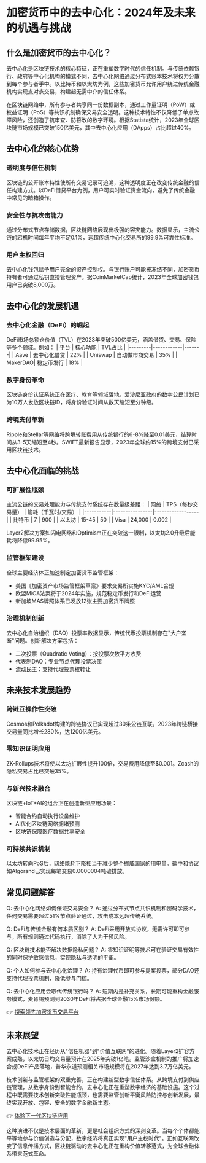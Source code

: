 # 加密货币中的去中心化：2024年及未来的机遇与挑战

## 什么是加密货币的去中心化？

去中心化是区块链技术的核心特征，正在重塑数字时代的信任机制。与传统依赖银行、政府等中心化机构的模式不同，去中心化网络通过分布式账本技术将权力分散到每个参与者手中。以比特币和以太坊为例，这些加密货币允许用户绕过传统金融机构实现点对点交易，构建起无需中介的信任体系。

在区块链网络中，所有参与者共享同一份数据副本，通过工作量证明（PoW）或权益证明（PoS）等共识机制确保交易安全透明。这种技术特性不仅降低了单点故障风险，还创造了抗审查、防篡改的数字环境。根据Statista统计，2023年全球区块链市场规模已突破150亿美元，其中去中心化应用（DApps）占比超过40%。

## 去中心化的核心优势

### 透明度与信任机制
区块链的公开账本特性使所有交易记录可追溯，这种透明度正在改变传统金融的信任构建方式。以DeFi借贷平台为例，用户可实时验证资金流向，避免了传统金融中常见的暗箱操作。

### 安全性与抗攻击能力
通过分布式节点存储数据，区块链网络展现出极强的容灾能力。数据显示，主流公链的宕机时间每年平均不足0.1%，远超传统中心化交易所的99.9%可靠性标准。

### 用户主权回归
去中心化钱包赋予用户完全的资产控制权。与银行账户可能被冻结不同，加密货币持有者可通过私钥直接管理资产。据CoinMarketCap统计，2023年全球加密钱包用户已突破8,000万。

## 去中心化的发展机遇

### 去中心化金融（DeFi）的崛起
DeFi市场总锁仓价值（TVL）在2023年突破500亿美元，涵盖借贷、交易、保险等多个领域。例如：
| 平台      | 核心功能       | TVL占比 |
|---------|------------|-------|
| Aave    | 去中心化借贷     | 22%   |
| Uniswap | 自动做市商交易   | 35%   |
| MakerDAO| 稳定币发行      | 18%   |

### 数字身份革命
区块链身份认证系统正在医疗、教育等领域落地。爱沙尼亚政府的数字公民计划已为10万人发放区块链ID，将身份验证时间从数天缩短至分钟级。

### 跨境支付革新
Ripple和Stellar等网络将跨境转账费用从传统银行的6-8%降至0.01美元，结算时间从3-5天缩短至4秒。SWIFT最新报告显示，2023年全球约15%的跨境支付已采用区块链技术。

## 去中心化面临的挑战

### 可扩展性瓶颈
主流公链的交易处理能力与传统支付系统存在数量级差距：
| 网络        | TPS（每秒交易量） | 能耗（千瓦时/交易） |
|-----------|----------------|------------------|
| 比特币     | 7              | 900              |
| 以太坊     | 15-45          | 50               |
| Visa      | 24,000         | 0.002            |

Layer2解决方案如闪电网络和Optimism正在突破这一限制，以太坊2.0升级后能耗将降低99.95%。

### 监管框架建设
全球主要经济体正加速制定加密货币监管框架：
- 美国《加密资产市场监管框架草案》要求交易所实施KYC/AML合规
- 欧盟MiCA法案将于2024年实施，规范稳定币发行和DeFi运营
- 新加坡MAS牌照体系已发放12张主要加密货币牌照

### 治理机制创新
去中心化自治组织（DAO）投票率数据显示，传统代币投票机制存在"大户垄断"问题。创新解决方案包括：
- 二次投票（Quadratic Voting）：按投票次数平方收费
- 代表制DAO：专业节点代理投票决策
- 流动民主：支持代理投票权转让

## 未来技术发展趋势

### 跨链互操作性突破
Cosmos和Polkadot构建的跨链协议已实现超过30条公链互联。2023年跨链桥接交易量同比增长280%，达1200亿美元。

### 零知识证明应用
ZK-Rollups技术将使以太坊扩展性提升100倍，交易费用降低至$0.001。Zcash的隐私交易占比已突破35%。

### 与新兴技术融合
区块链+IoT+AI的组合正在创造新型应用场景：
- 智能合约自动执行设备维护
- AI优化区块链网络拥堵预测
- 区块链保障医疗数据共享安全

### 可持续共识机制
以太坊转向PoS后，网络能耗下降相当于减少整个挪威国家的用电量。碳中和协议如Algorand已实现每笔交易0.0000004吨碳排放。

## 常见问题解答

Q: 去中心化网络如何保证交易安全？
A: 通过分布式节点共识机制和密码学技术，任何交易需要超过51%节点验证通过，攻击成本远超传统系统。

Q: DeFi与传统金融有何本质区别？
A: DeFi采用开放式协议，无需许可即可参与，所有规则通过代码执行，消除了人为干预风险。

Q: 区块链技术能否解决数据隐私问题？
A: 零知识证明等技术可在验证交易有效性的同时保护敏感信息，实现隐私与透明的平衡。

Q: 个人如何参与去中心化治理？
A: 持有治理代币即可参与提案投票，部分DAO还支持代理投票机制，降低参与门槛。

Q: 去中心化应用会取代传统银行吗？
A: 短期内是补充关系，长期可能重构金融服务模式，麦肯锡预测到2030年DeFi将占据全球金融15%市场份额。

👉 [探索领先加密货币交易平台](https://bit.ly/okx_welcome)

## 未来展望

去中心化技术正在经历从"信任机器"到"价值互联网"的进化。随着Layer2扩容方案成熟，以太坊日均交易量预计在2025年突破1亿笔。监管沙盒机制的推广将加速合规DeFi产品落地，普华永道预测相关市场规模将在2027年达到3.7万亿美元。

技术创新与监管框架的双重完善，正在构建新型数字信任体系。从跨境支付到供应链管理，从数字身份到智能合约，去中心化正在重塑数字经济的基础设施。这个过程中既需要技术创新突破性能瓶颈，也需要监管创新平衡风险防控与创新发展，最终实现开放、包容、安全的数字金融新生态。

👉 [体验下一代区块链应用](https://bit.ly/okx_welcome)

这种演进不仅是技术层面的革新，更是社会组织方式的深刻变革。当每个个体都能平等地参与价值创造与分配，数字经济将真正实现"用户主权时代"。正如互联网改变了信息传播方式，区块链驱动的去中心化正在重构价值转移范式，为全球金融体系带来范式革命。